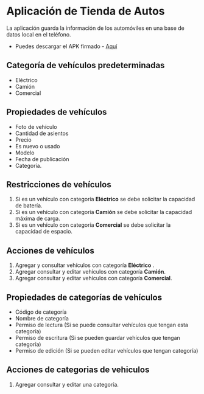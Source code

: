 # Aplicación de Tienda de Autos

La aplicación guarda la información de los automóviles en una base de datos local en el teléfono.
* Puedes descargar el APK firmado - [Aquí](https://drive.google.com/file/d/1qJiZbxxng3uBaQrtLKOo61SGOUTK-6M_/view?usp=sharing)

## Categoría de vehículos predeterminadas
- Eléctrico
- Camión
- Comercial

## Propiedades de vehículos
- Foto de vehículo
- Cantidad de asientos
- Precio
- Es nuevo o usado
- Modelo
- Fecha de publicación
- Categoría.

## Restricciones de vehículos
1. Si es un vehículo con categoría **Eléctrico** se debe solicitar la capacidad de batería.
2. Si es un vehículo con categoría **Camión** se debe solicitar la capacidad máxima de carga.
3. Si es un vehículo con categoría **Comercial** se debe solicitar la capacidad de espacio.

## Acciones de vehículos
1. Agregar y consultar vehículos con categoría **Eléctrico** .
2. Agregar consultar y editar vehículos con categoría **Camión**.
3. Agregar consultar y editar vehículos con categoría **Comercial**.

## Propiedades de categorías de vehículos
- Código de categoría
- Nombre de categoría
- Permiso de lectura (Si se puede consultar vehículos que tengan esta categoría)
- Permiso de escritura (Si se pueden guardar vehículos que tengan categoría)
- Permiso de edición (Si se pueden editar vehículos que tengan categoría) 

## Acciones de categorias de vehiculos
1. Agregar consultar y editar una categoría.
